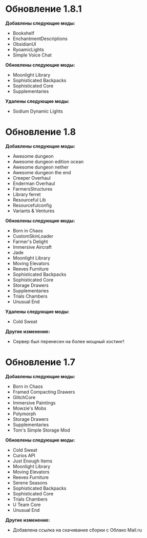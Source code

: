 # Обновление 1.8.1
**Добавлены следующие моды:**
- Bookshelf
- EnchantmentDescriptions
- ObsidianUI
- RyoamicLights
- Simple Voice Chat

**Обновлены следующие моды:**
- Moonlight Library
- Sophisticated Backpacks
- Sophisticated Core
- Supplementaries

**Удалены следующие моды:**
- Sodium Dynamic Lights

# Обновление 1.8
**Добавлены следующие моды:**
- Awesome dungeon
- Awesome dungeon edition ocean
- Awesome dungeon nether
- Awesome dungeon the end
- Creeper Overhaul
- Enderman Overhaul
- FarmersStructures
- Library ferret
- Resourceful Lib
- Resourcefulconfig
- Variants & Ventures

**Обновлены следующие моды:**
- Born in Chaos 
- CustomSkinLoader
- Farmer's Delight
- Immersive Aircraft
- Jade
- Moonlight Library
- Moving Elevators
- Reeves Furniture
- Sophisticated Backpacks
- Sophisticated Core
- Storage Drawers
- Supplementaries
- Trials Chambers
- Unusual End

**Удалены следующие моды:**
- Cold Sweat

**Другие изменение:**
- Сервер был перенесен на более мощный хостинг!

# Обновление 1.7

**Добавлены следующие моды:**
- Born in Chaos 
- Framed Compacting Drawers
- GlitchCore
- Immersive Paintings
- Mowzie's Mobs
- Polymorph
- Storage Drawers
- Supplementaries
- Tom's Simple Storage Mod

**Обновлены следующие моды:**
- Cold Sweat
- Curios API
- Just Enough Items
- Moonlight Library
- Moving Elevators
- Reeves Furniture
- Serene Seasons
- Sophisticated Backpacks
- Sophisticated Core
- Trials Chambers
- U Team Core
- Unusual End

**Другие изменение:**
- Добавлена ссылка на скачивание сборки с Облако Mail.ru
